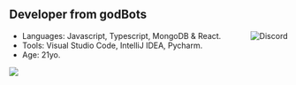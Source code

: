 ## Developer from godBots
<img align='right' src="https://lanyard.cnrad.dev/api/390854220699402251?theme=dark&bg=151515&borderRadius=5px" alt="Discord">

- Languages: Javascript, Typescript, MongoDB & React.
- Tools: Visual Studio Code, IntelliJ IDEA, Pycharm.
- Age: 21yo.

<img align='left' src="https://spotify-github-profile.vercel.app/api/view?uid=31lxypemjuwaxnyjiqvtiq6olepy&cover_image=true&theme=novatorem&show_offline=false&background_color=121212&interchange=false&bar_color=53b14f&bar_color_cover=false)](https://github.com/kittinan/spotify-github-profile">
